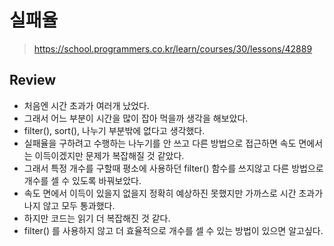 # 실패율
> https://school.programmers.co.kr/learn/courses/30/lessons/42889

## Review
- 처음엔 시간 초과가 여러개 났었다.
- 그래서 어느 부분이 시간을 많이 잡아 먹을까 생각을 해보았다.
- filter(), sort(), 나누기 부분밖에 없다고 생각했다.
- 실패율을 구하려고 수행하는 나누기를 안 쓰고 다른 방법으로 접근하면 속도 면에서는 이득이겠지만 문제가 복잡해질 것 같았다.
- 그래서 특정 개수를 구할때 평소에 사용하던 filter() 함수를 쓰지않고 다른 방법으로 개수를 셀 수 있도록 바꿔보았다.
- 속도 면에서 이득이 있을지 없을지 정확히 예상하진 못했지만 가까스로 시간 초과가 나지 않고 모두 통과했다.
- 하지만 코드는 읽기 더 복잡해진 것 같다.
- filter() 를 사용하지 않고 더 효율적으로 개수를 셀 수 있는 방법이 있으면 알고싶다.
